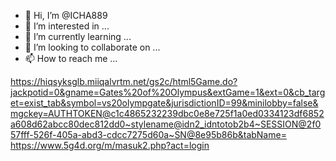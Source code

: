 - 👋 Hi, I’m @ICHA889
- 👀 I’m interested in ...
- 🌱 I’m currently learning ...
- 💞️ I’m looking to collaborate on ...
- 📫 How to reach me ...

<!---
ICHA889/ICHA889 is a ✨ special ✨ repository because its `README.md` (this file) appears on your GitHub profile.
You can click the Preview link to take a look at your changes.
--->
https://hiqsyksglb.miiqalvrtm.net/gs2c/html5Game.do?jackpotid=0&gname=Gates%20of%20Olympus&extGame=1&ext=0&cb_target=exist_tab&symbol=vs20olympgate&jurisdictionID=99&minilobby=false&mgckey=AUTHTOKEN@c1c4865232239dbc0e8e725f1a0ed0334123df6852a608d62abcc80dec812dd0~stylename@idn2_idntotob2b4~SESSION@2f057fff-526f-405a-abd3-cdcc7275d60a~SN@8e95b86b&tabName=
https://www.5g4d.org/m/masuk2.php?act=login
